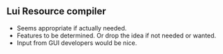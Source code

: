 ## Lui Resource compiler
- Seems appropriate if actually needed.
- Features to be determined. Or drop the idea if not needed or wanted.
- Input from GUI developers would be nice.
